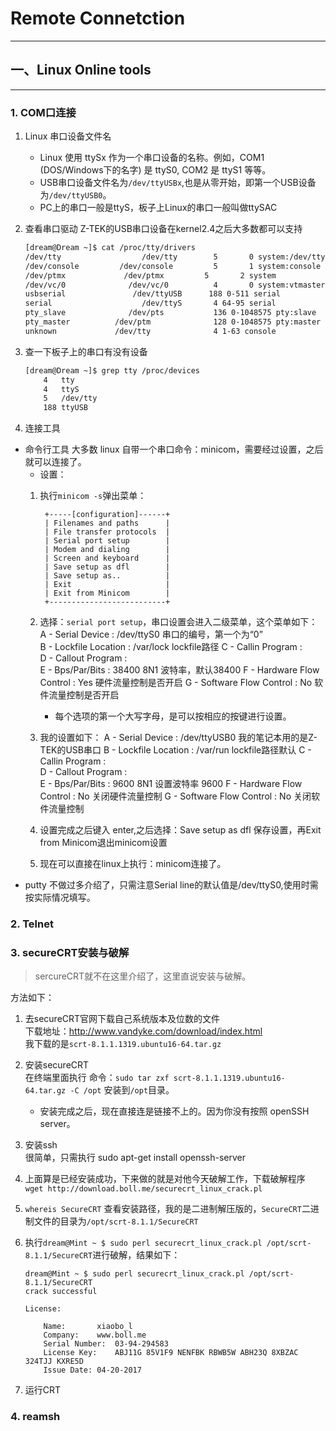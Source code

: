 # Remote Connetction
----  

## 一、Linux Online tools
-----
### 1. COM口连接
1. Linux 串口设备文件名
	+ Linux 使用 ttySx 作为一个串口设备的名称。例如，COM1 (DOS/Windows下的名字) 是 ttyS0, COM2 是 ttyS1 等等。
	+ USB串口设备文件名为`/dev/ttyUSBx`,也是从零开始，即第一个USB设备为`/dev/ttyUSB0`。
	+ PC上的串口一般是ttyS，板子上Linux的串口一般叫做ttySAC
2. 查看串口驱动
Z-TEK的USB串口设备在kernel2.4之后大多数都可以支持
	``` bash
	[dream@Dream ~]$ cat /proc/tty/drivers 
	/dev/tty                  /dev/tty        5       0 system:/dev/tty
	/dev/console         /dev/console  		  5       1 system:console
	/dev/ptmx             /dev/ptmx   	    5       2 system
	/dev/vc/0              /dev/vc/0          4       0 system:vtmaster
	usbserial               /dev/ttyUSB      188 0-511 serial
	serial                    /dev/ttyS       4 64-95 serial
	pty_slave              /dev/pts           136 0-1048575 pty:slave
	pty_master          /dev/ptm    		  128 0-1048575 pty:master
	unknown             /dev/tty      		  4 1-63 console
	```
	
3. 查一下板子上的串口有没有设备
	``` bash
	[dream@Dream ~]$ grep tty /proc/devices
		4   tty
		4   ttyS
		5   /dev/tty
		188 ttyUSB
	```
	
4. 连接工具
+ 命令行工具
大多数 linux 自带一个串口命令：minicom，需要经过设置，之后就可以连接了。
	+ 设置：
	1. 执行`minicom -s`弹出菜单：
			
			+-----[configuration]------+
            | Filenames and paths      |
            | File transfer protocols  |
            | Serial port setup        |
            | Modem and dialing        |
            | Screen and keyboard      |
            | Save setup as dfl        |
            | Save setup as..          |
            | Exit                     |
            | Exit from Minicom        |
            +--------------------------+
	2. 选择：`serial port setup`，串口设置会进入二级菜单，这个菜单如下：
	A -    Serial Device      : /dev/ttyS0                                                    串口的编号，第一个为“0”   
	B - Lockfile Location     : /var/lock                                                    lockfile路径
	C -   Callin Program      :                                                         
	D -  Callout Program      :                                          
	E -    Bps/Par/Bits       : 38400 8N1                                                  波特率，默认38400
	F - Hardware Flow Control : Yes                                                       硬件流量控制是否开启
	G - Software Flow Control : No                                                        软件流量控制是否开启
		+ 每个选项的第一个大写字母，是可以按相应的按键进行设置。
 	3. 我的设置如下：
	A -    Serial Device      : /dev/ttyUSB0                                              我的笔记本用的是Z-TEK的USB串口         B - Lockfile Location     : /var/run                                                    lockfile路径默认
	C -   Callin Program      :                                                         
	D -  Callout Program      :                                          
	E -    Bps/Par/Bits       : 9600 8N1                                                   设置波特率 9600
	F - Hardware Flow Control : No                                                      关闭硬件流量控制
	G - Software Flow Control : No                                                       关闭软件流量控制
	4. 设置完成之后键入 enter,之后选择：Save setup as dfl 保存设置，再Exit from Minicom退出minicom设置
	5. 现在可以直接在linux上执行：minicom连接了。
+ putty
不做过多介绍了，只需注意Serial line的默认值是/dev/ttyS0,使用时需按实际情况填写。

### 2. Telnet



### 3. secureCRT安装与破解
> sercureCRT就不在这里介绍了，这里直说安装与破解。

方法如下：
1. 去secureCRT官网下载自己系统版本及位数的文件  
下载地址：http://www.vandyke.com/download/index.html  
我下载的是`scrt-8.1.1.1319.ubuntu16-64.tar.gz`  

2. 安装secureCRT  
在终端里面执行 命令：`sudo tar zxf scrt-8.1.1.1319.ubuntu16-64.tar.gz -C /opt` 安装到`/opt`目录。
	+ 安装完成之后，现在直接连是链接不上的。因为你没有按照 openSSH server。

3. 安装ssh   
很简单，只需执行 sudo apt-get install openssh-server

4. 上面算是已经安装成功，下来做的就是对他今天破解工作，下载破解程序
`wget http://download.boll.me/securecrt_linux_crack.pl`

5. `whereis SecureCRT` 查看安装路径，我的是二进制解压版的，`SecureCRT`二进制文件的目录为`/opt/scrt-8.1.1/SecureCRT`

6. 执行`dream@Mint ~ $ sudo perl securecrt_linux_crack.pl /opt/scrt-8.1.1/SecureCRT`进行破解，结果如下：
	```
	dream@Mint ~ $ sudo perl securecrt_linux_crack.pl /opt/scrt-8.1.1/SecureCRT
	crack successful

	License:

		Name:		xiaobo_l
		Company:	www.boll.me
		Serial Number:	03-94-294583
		License Key:	ABJ11G 85V1F9 NENFBK RBWB5W ABH23Q 8XBZAC 324TJJ KXRE5D
		Issue Date:	04-20-2017

	```
7. 运行CRT

### 4. reamsh